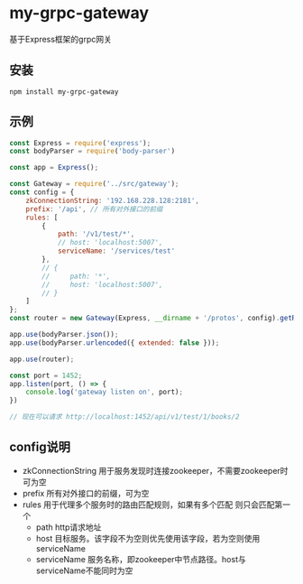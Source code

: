 # my-grpc-gateway
基于Express框架的grpc网关

## 安装
```
npm install my-grpc-gateway
```

## 示例

```javascript
const Express = require('express');
const bodyParser = require('body-parser')

const app = Express();

const Gateway = require('../src/gateway');
const config = {
    zkConnectionString: '192.168.228.128:2181',
    prefix: '/api', // 所有对外接口的前缀
    rules: [
        {
            path: '/v1/test/*',
            // host: 'localhost:5007',
            serviceName: '/services/test'
        },
        // {
        //     path: '*',
        //     host: 'localhost:5007',
        // }
    ]
};
const router = new Gateway(Express, __dirname + '/protos', config).getRouter();

app.use(bodyParser.json());
app.use(bodyParser.urlencoded({ extended: false }));

app.use(router);

const port = 1452;
app.listen(port, () => {
    console.log('gateway listen on', port);
})

// 现在可以请求 http://localhost:1452/api/v1/test/1/books/2
```

## config说明
* zkConnectionString 用于服务发现时连接zookeeper，不需要zookeeper时可为空
* prefix 所有对外接口的前缀，可为空
* rules 用于代理多个服务时的路由匹配规则，如果有多个匹配 则只会匹配第一个
    * path http请求地址
    * host 目标服务。该字段不为空则优先使用该字段，若为空则使用serviceName
    * serviceName 服务名称，即zookeeper中节点路径。host与serviceName不能同时为空